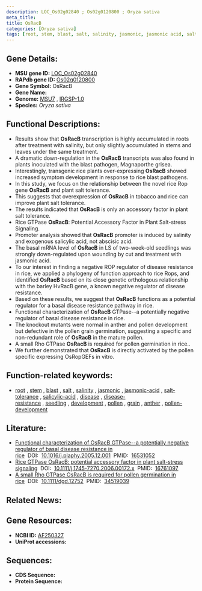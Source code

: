 ```yaml
---
description: LOC_Os02g02840 ; Os02g0120800 ; Oryza sativa
meta_title:
title: OsRacB
categories: [Oryza sativa]
tags: [root, stem, blast, salt, salinity, jasmonic, jasmonic acid, salt tolerance, salicylic acid, disease, disease resistance, seedling, development, pollen, grain, anther, pollen development]
---
```


## Gene Details:
- **MSU gene ID:** [LOC_Os02g02840](http://rice.uga.edu/cgi-bin/ORF_infopage.cgi?orf=LOC_Os02g02840)  
- **RAPdb gene ID:** [Os02g0120800](https://rapdb.dna.affrc.go.jp/locus/?name=Os02g0120800)  
- **Gene Symbol:** OsRacB
- **Gene Name:**
- **Genome:**  [MSU7](http://rice.uga.edu/)&nbsp;,&nbsp;[IRGSP-1.0](https://rapdb.dna.affrc.go.jp/download/irgsp1.html)
- **Species:** *Oryza sativa*

## Functional Descriptions:
   - Results show that **OsRacB** transcription is highly accumulated in roots after treatment with salinity, but only slightly accumulated in stems and leaves under the same treatment.
   - A dramatic down-regulation in the **OsRacB** transcripts was also found in plants inoculated with the blast pathogen, Magnaporthe grisea.
   - Interestingly, transgenic rice plants over-expressing **OsRacB** showed increased symptom development in response to rice blast pathogens.
   - In this study, we focus on the relationship between the novel rice Rop gene **OsRacB** and plant salt tolerance.
   - This suggests that overexpression of **OsRacB** in tobacco and rice can improve plant salt tolerance.
   - The results indicated that **OsRacB** is only an accessory factor in plant salt tolerance.
   - Rice GTPase **OsRacB**: Potential Accessory Factor in Plant Salt-stress Signaling.
   - Promoter analysis showed that **OsRacB** promoter is induced by salinity and exogenous salicylic acid, not abscisic acid.
   - The basal mRNA level of **OsRacB** in LS of two-week-old seedlings was strongly down-regulated upon wounding by cut and treatment with jasmonic acid.
   - To our interest in finding a negative ROP regulator of disease resistance in rice, we applied a phylogeny of function approach to rice Rops, and identified **OsRacB** based on its close genetic orthologous relationship with the barley HvRacB gene, a known negative regulator of disease resistance.
   - Based on these results, we suggest that **OsRacB** functions as a potential regulator for a basal disease resistance pathway in rice.
   - Functional characterization of **OsRacB** GTPase--a potentially negative regulator of basal disease resistance in rice.
   - The knockout mutants were normal in anther and pollen development but defective in the pollen grain germination, suggesting a specific and non-redundant role of **OsRacB** in the mature pollen.
   - A small Rho GTPase **OsRacB** is required for pollen germination in rice..
   - We further demonstrated that **OsRacB** is directly activated by the pollen specific expressing OsRopGEFs in vitro.

## Function-related keywords:
   - [root](/tags/root/)&nbsp;,&nbsp;[stem](/tags/stem/)&nbsp;,&nbsp;[blast](/tags/blast/)&nbsp;,&nbsp;[salt](/tags/salt/)&nbsp;,&nbsp;[salinity](/tags/salinity/)&nbsp;,&nbsp;[jasmonic](/tags/jasmonic/)&nbsp;,&nbsp;[jasmonic-acid](/tags/jasmonic-acid/)&nbsp;,&nbsp;[salt-tolerance](/tags/salt-tolerance/)&nbsp;,&nbsp;[salicylic-acid](/tags/salicylic-acid/)&nbsp;,&nbsp;[disease](/tags/disease/)&nbsp;,&nbsp;[disease-resistance](/tags/disease-resistance/)&nbsp;,&nbsp;[seedling](/tags/seedling/)&nbsp;,&nbsp;[development](/tags/development/)&nbsp;,&nbsp;[pollen](/tags/pollen/)&nbsp;,&nbsp;[grain](/tags/grain/)&nbsp;,&nbsp;[anther](/tags/anther/)&nbsp;,&nbsp;[pollen-development](/tags/pollen-development/)

## Literature:
   - [Functional characterization of OsRacB GTPase--a potentially negative regulator of basal disease resistance in rice](https://www.doi.org/10.1016/j.plaphy.2005.12.001)&nbsp;&nbsp;DOI:&nbsp;&nbsp;[10.1016/j.plaphy.2005.12.001](https://www.doi.org/10.1016/j.plaphy.2005.12.001)&nbsp;&nbsp;PMID:&nbsp;&nbsp;[16531052](https://pubmed.ncbi.nlm.nih.gov/16531052/)
   - [Rice GTPase OsRacB: potential accessory factor in plant salt-stress signaling](https://www.doi.org/10.1111/j.1745-7270.2006.00172.x)&nbsp;&nbsp;DOI:&nbsp;&nbsp;[10.1111/j.1745-7270.2006.00172.x](https://www.doi.org/10.1111/j.1745-7270.2006.00172.x)&nbsp;&nbsp;PMID:&nbsp;&nbsp;[16761097](https://pubmed.ncbi.nlm.nih.gov/16761097/)
   - [A small Rho GTPase OsRacB is required for pollen germination in rice](https://www.doi.org/10.1111/dgd.12752)&nbsp;&nbsp;DOI:&nbsp;&nbsp;[10.1111/dgd.12752](https://www.doi.org/10.1111/dgd.12752)&nbsp;&nbsp;PMID:&nbsp;&nbsp;[34519039](https://pubmed.ncbi.nlm.nih.gov/34519039/)

## Related News:

## Gene Resources:
- **NCBI ID:**  [AF250327](http://www.ncbi.nlm.nih.gov/nuccore/AF250327)
- **UniProt accessions:** [](https://www.uniprot.org/uniprotkb//entry)

## Sequences:
- **CDS Sequence:**
- **Protein Sequence:**
